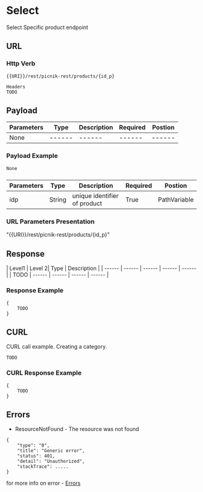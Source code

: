 # Select

Select Specific product endpoint

 ## URL
 ### Http Verb <Badge text="GET" vertical="middle"/>

```
{{URI}}/rest/picnik-rest/products/{id_p}
``` 

```
Headers
TODO
```
## Payload
| Parameters | Type | Description | Required | Postion |
| ------ | ------ | ------ | ------ | ------ |
| None | ------ | ------ | ------ | ------ | 

### Payload Example
```
None
```
##### <Badge text="Parameters" type="warning"/>
| Parameters | Type | Description | Required | Postion |
| ------ | ------ | ------ | ------ | ------ |
| idp | String | unique identifier of product | True | PathVariable |


### URL Parameters Presentation
"{{URI}}/rest/picnik-rest/products/{id_p}"

## Response
| Level1 | Level 2| Type | Description |
| ------ | ------ | ------ | ------ | ------ |
| TODO | ------ | ------ | ------ | ------ |

### Response Example
```
{
    TODO
}
```
## CURL
CURL call example. Creating a category.
```
TODO
```

### CURL Response Example
```
{
    TODO
}
```

## Errors
- ResourceNotFound <Badge text="ResourceNotFound" type="error"/> - The resource was not found

```
{
    "type": "0",
    "title": "Generic error",
    "status": 401,
    "detail": "Unauthorized",
    "stackTrace": .....
}
```

for more info on error - [Errors ](/1.0.0/errors.html) 